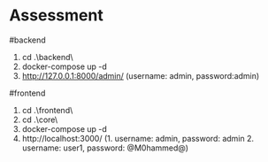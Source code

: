# Assessment
 
#backend

1. cd .\backend\
2. docker-compose up -d
3. http://127.0.0.1:8000/admin/   (username: admin, password:admin)

#frontend
1. cd .\frontend\
2. cd .\core\
3. docker-compose up -d
4. http://localhost:3000/   (1. username: admin, password: admin    2. username: user1, password: @M0hammed@)